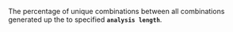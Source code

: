 The percentage of unique combinations between all combinations generated up the to specified **`analysis length`**.
